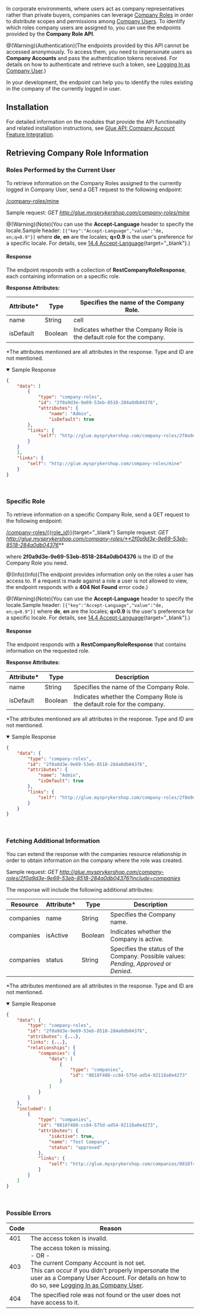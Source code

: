 In corporate environments, where users act as company representatives rather than private buyers, companies can leverage [Company Roles](https://documentation.spryker.com/v4/docs/company-roles-permissions-overview) in order to distribute scopes and permissions among [Company Users](https://documentation.spryker.com/v4/docs/company-account-overview). To identify which roles company users are assigned to, you can use the endpoints provided by the **Company Role API**.

@(Warning)(Authentication)(The endpoints provided by this API cannot be accessed anonymously. To access them, you need to impersonate users as **Company Accounts** and pass the authentication tokens received. For details on how to authenticate and retrieve such a token, see [Logging In as Company User](https://documentation.spryker.com/v4/docs/logging-in-as-company-user-201907).)

In your development, the endpoint can help you to identify the roles existing in the company of the currently logged in user.

## Installation
For detailed information on the modules that provide the API functionality and related installation instructions, see [Glue API: Company Account Feature Integration](https://documentation.spryker.com/docs/company-account-api-feature-integration-201907#glue-api--company-account-feature-integration).

## Retrieving Company Role Information
### Roles Performed by the Current User
To retrieve information on the Company Roles assigned to the currently logged in Company User, send a GET request to the following endpoint:

[/company-roles/mine](https://documentation.spryker.com/docs/rest-api-reference#//company-roles)

Sample request: *GET http://glue.mysprykershop.com/company-roles/mine*

@(Warning)(Note)(You can use the **Accept-Language** header to specify the locale.Sample header: `[{"key":"Accept-Language","value":"de, en;q=0.9"}]` where **de**, **en** are the locales; **q=0.9** is the user's preference for a specific locale. For details, see [14.4 Accept-Language](https://www.w3.org/Protocols/rfc2616/rfc2616-sec14.html#sec14.4){target="_blank"}.)

#### Response
The endpoint responds with a collection of **RestCompanyRoleResponse**, each containing information on a specific role.

**Response Attributes:**

| Attribute* | Type | Specifies the name of the Company Role. |
| --- | --- | --- |
| name | String | cell |
| isDefault | Boolean | Indicates whether the Company Role is the default role for the company. |

*The attributes mentioned are all attributes in the response. Type and ID are not mentioned.

<details open>
<summary>Sample Response</summary>
    
```json
{
    "data": [
        {
            "type": "company-roles",
            "id": "2f0a9d3e-9e69-53eb-8518-284a0db04376",
            "attributes": {
                "name": "Admin",
                "isDefault": true
        },
        "links": {
            "self": "http://glue.mysprykershop.com/company-roles/2f0a9d3e-9e69-53eb-8518-284a0db04376"
        }
    }
    ],
    "links": {
        "self": "http://glue.mysprykershop.com/company-roles/mine"
    }
}
```
    
</br>
</details>

### Specific Role
To retrieve information on a specific Company Role, send a GET request to the following endpoint:

[/company-roles/{{role_id}}](https://documentation.spryker.com/v4/docs/rest-api-reference#//company-roles){target="_blank"}
Sample request: *GET http://glue.mysprykershop.com/company-roles/**2f0a9d3e-9e69-53eb-8518-284a0db04376***

where **2f0a9d3e-9e69-53eb-8518-284a0db04376** is the ID of the Company Role you need.

@(Info)(Info)(The endpoint provides information only on the roles a user has access to. If a request is made against a role a user is not allowed to view, the endpoint responds with a **404 Not Found** error code.)

@(Warning)(Note)(You can use the **Accept-Language** header to specify the locale.Sample header: `[{"key":"Accept-Language","value":"de, en;q=0.9"}]` where **de**, **en** are the locales; **q=0.9** is the user's preference for a specific locale. For details, see [14.4 Accept-Language](https://www.w3.org/Protocols/rfc2616/rfc2616-sec14.html#sec14.4){target="_blank"}.)

#### Response
The endpoint responds with a **RestCompanyRoleResponse** that contains information on the requested role.

**Response Attributes:**

| Attribute* | Type | Description |
| --- | --- | --- |
| name | String | Specifies the name of the Company Role. |
| isDefault | Boolean | Indicates whether the Company Role is the default role for the company. |

*The attributes mentioned are all attributes in the response. Type and ID are not mentioned.

<details open>
<summary>Sample Response</summary>
    
```json
{
    "data": {
        "type": "company-roles",
        "id": "2f0a9d3e-9e69-53eb-8518-284a0db04376",
        "attributes": {
            "name": "Admin",
            "isDefault": true
        },
        "links": {
            "self": "http://glue.mysprykershop.com/company-roles/2f0a9d3e-9e69-53eb-8518-284a0db04376"
        }
    }
}
```
    
</br>
</details>

### Fetching Additional Information
You can extend the response with the companies resource relationship in order to obtain information on the company where the role was created.

Sample request: *GET http://glue.mysprykershop.com/company-roles/2f0a9d3e-9e69-53eb-8518-284a0db04376?include=companies*

The response will include the following additional attributes:

| Resource | Attribute* | Type | Description |
| --- | --- | --- | --- |
| companies | name | String | Specifies the Company name. |
| companies | isActive | Boolean | Indicates whether the Company is active. |
| companies | status | String | Specifies the status of the Company. Possible values: *Pending*, *Approved* or *Denied*. |

*The attributes mentioned are all attributes in the response. Type and ID are not mentioned.

<details open>
<summary>Sample Response</summary>
    
```json
{
    "data": {
        "type": "company-roles",
        "id": "2f0a9d3e-9e69-53eb-8518-284a0db04376",
        "attributes": {...},
        "links": {...},
        "relationships": {
            "companies": {
                "data": [
                    {
                        "type": "companies",
                        "id": "0818f408-cc84-575d-ad54-92118a0e4273"
                    }
                ]
            }
        }
    },
    "included": [
        {
            "type": "companies",
            "id": "0818f408-cc84-575d-ad54-92118a0e4273",
            "attributes": {
                "isActive": true,
                "name": "Test Company",
                "status": "approved"
            },
            "links": {
                "self": "http://glue.mysprykershop.com/companies/0818f408-cc84-575d-ad54-92118a0e4273"
            }
        }
    ]
}
```
    
</br>
</details>

### Possible Errors

| Code | Reason |
| --- | --- |
| 401 | The access token is invalid. |
| 403 | The access token is missing.</br>- OR -</br>The current Company Account is not set.</br>This can occur if you didn't properly impersonate the user as a Company User Account. For details on how to do so, see [Logging In as Company User](https://documentation.spryker.com/v4/docs/logging-in-as-company-user-201907). |
| 404 | The specified role was not found or the user does not have access to it. |

<!-- add to related articles:
See also:
Logging In as Company UserRetrieving Company InformationRetrieving Company User InformationCompany AccountCompany Roles and Permissions Feature OverviewAuthentication and AuthorizationCompany Account API Feature Integration -->